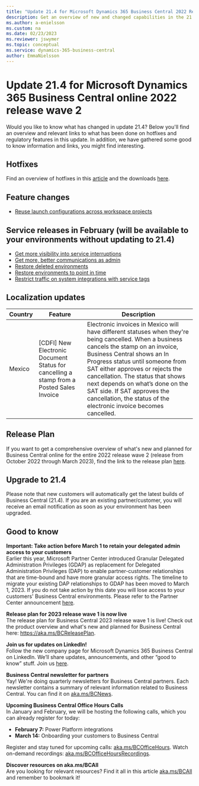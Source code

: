 ```yaml
---
title: "Update 21.4 for Microsoft Dynamics 365 Business Central 2022 Release Wave 2"
description: Get an overview of new and changed capabilities in the 21.4 update of Business Central online, which is part of 2022 release wave 2.
ms.author: a-enielsson
ms.custom: na
ms.date: 02/23/2023
ms.reviewer: jswymer
ms.topic: conceptual
ms.service: dynamics-365-business-central
author: EmmaNielsson
---
```


# Update 21.4 for Microsoft Dynamics 365 Business Central online 2022 release wave 2

Would you like to know what has changed in update 21.4? Below you'll find an overview and relevant links to what has been done on hotfixes and regulatory features in this update. In addition, we have gathered some good to know information and links, you might find interesting.

## Hotfixes

Find an overview of hotfixes in this [article](https://support.microsoft.com/help/5023401) and the downloads [here](https://aka.ms/BCDownload).


## Feature changes

- [Reuse launch configurations across workspace projects](/dynamics365/business-central/dev-itpro/developer/devenv-json-files#global-and-workspace-launch-configuration)

## Service releases in February (will be available to your environments without updating to 21.4)
- [Get more visibility into service interruptions](/dynamics365-release-plan/2022wave2/smb/dynamics365-business-central/more-visibility-into-outages)
- [Get more, better communications as admin](/dynamics365-release-plan/2022wave2/smb/dynamics365-business-central/more-improved-communications-admins)
- [Restore deleted environments](/dynamics365-release-plan/2022wave2/smb/dynamics365-business-central/restore-deleted-environments)
- [Restore environments to point in time](/dynamics365-release-plan/2022wave2/smb/dynamics365-business-central/restore-environments-point-time--general-availability)
- [Restrict traffic on system integrations with service tags](/dynamics365-release-plan/2022wave2/smb/dynamics365-business-central/restrict-traffic-system-integrations-service-tags)

## Localization updates

| Country| Feature  |Description|
|-------------|--------------|--------------|
| Mexico | [CDFI] New Electronic Document Status for cancelling a stamp from a Posted Sales Invoice | Electronic invoices in Mexico will have different statuses when they're being cancelled. When a business cancels the stamp on an invoice, Business Central shows an In Progress status until someone from SAT either approves or rejects the cancellation. The status that shows next depends on what’s done on the SAT side. If SAT approves the cancellation, the status of the electronic invoice becomes cancelled.|


## Release Plan

If you want to get a comprehensive overview of what's new and planned for Business Central online for the entire 2022 release wave 2 (release from October 2022 through March 2023), find the link to the release plan [here](/dynamics365-release-plan/2022wave2/smb/dynamics365-business-central/planned-features).

## Upgrade to 21.4

Please note that new customers will automatically get the latest builds of Business Central (21.4). If you are an existing partner/customer, you will receive an email notification as soon as your environment has been upgraded.

## Good to know

**Important: Take action before March 1 to retain your delegated admin access to your customers**  
Earlier this year, Microsoft Partner Center introduced Granular Delegated Administration Privileges (GDAP) as replacement for Delegated Administration Privileges (DAP) to enable partner-customer relationships that are time-bound and have more granular access rights. The timeline to migrate your existing DAP relationships to GDAP has been moved to March 1, 2023. If you do not take action by this date you will lose access to your customers' Business Central environments. Please refer to the Partner Center announcement [here](/partner-center/announcements/2022-october#17).

**Release plan for 2023 release wave 1 is now live**  
The release plan for Business Central 2023 release wave 1 is live! 
Check out the product overview and what's new and planned for Business Central here: https://aka.ms/BCReleasePlan.

**Join us for updates on LinkedIn!**  
Follow the new company page for Microsoft Dynamics 365 Business Central on LinkedIn. We’ll share updates, announcements, and other “good to know” stuff. Join us [here](https://www.linkedin.com/company/microsoft-dynamics-365-business-central/). 

**Business Central newsletter for partners**  
Yay! We're doing quarterly newsletters for Business Central partners. Each newsletter contains a summary of relevant information related to Business Central. You can find it on [aka.ms/BCNews](https://aka.ms/BCNews).

**Upcoming Business Central Office Hours Calls**  
In January and February, we will be hosting the following calls, which you can already register for today:

- **February 7:** Power Platform integrations
- **March 14:** Onboarding your customers to Business Central

Register and stay tuned for upcoming calls: [aka.ms/BCOfficeHours](https://aka.ms/BCOfficeHours). Watch on-demand recordings: [aka.ms/BCOfficeHoursRecordings](https://aka.ms/BCOfficeHoursRecordings). 

**Discover resources on aka.ms/BCAll**  
Are you looking for relevant resources? Find it all in this article [aka.ms/BCAll](https://aka.ms/BCAll) and remember to bookmark it!
